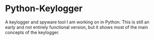 # Python-Keylogger
A keylogger and spyware tool I am working on in Python. This is still an early and not entirely functional version, but it shows most of the main concepts of the keylogger.
